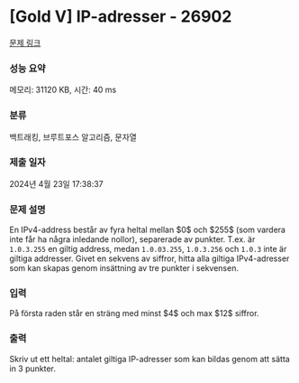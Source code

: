 # [Gold V] IP-adresser - 26902 

[문제 링크](https://www.acmicpc.net/problem/26902) 

### 성능 요약

메모리: 31120 KB, 시간: 40 ms

### 분류

백트래킹, 브루트포스 알고리즘, 문자열

### 제출 일자

2024년 4월 23일 17:38:37

### 문제 설명

<p>En IPv4-address består av fyra heltal mellan $0$ och $255$ (som vardera inte får ha några inledande nollor), separerade av punkter. T.ex. är <code>1.0.3.255</code> en giltig address, medan <code>1.0.03.255</code>, <code>1.0.3.256</code> och <code>1.0.3</code> inte är giltiga addresser. Givet en sekvens av siffror, hitta alla giltiga IPv4-adresser som kan skapas genom insättning av tre punkter i sekvensen.</p>

### 입력 

 <p>På första raden står en sträng med minst $4$ och max $12$ siffror.</p>

### 출력 

 <p>Skriv ut ett heltal: antalet giltiga IP-adresser som kan bildas genom att sätta in 3 punkter.</p>

